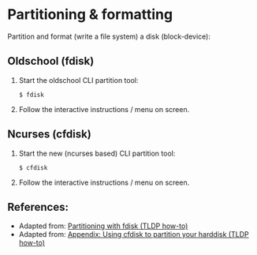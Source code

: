 # Partitioning & formatting

Partition and format (write a file system) a disk (block-device):


## Oldschool (fdisk)

1. Start the oldschool CLI partition tool:

	```
	$ fdisk
	```
2. Follow the interactive instructions / menu on screen.


## Ncurses (cfdisk)

1. Start the new (ncurses based) CLI partition tool:

	```
	$ cfdisk
	```

2. Follow the interactive instructions / menu on screen.


## References:

- Adapted from: [Partitioning with fdisk (TLDP how-to)][1]
- Adapted from: [Appendix: Using cfdisk to partition your harddisk (TLDP how-to)][2]


<!-- REFERENCES -->
[1]:http://tldp.org/HOWTO/Partition/fdisk_partitioning.html
[2]:http://www.tldp.org/HOWTO/IBM7248-HOWTO/cfdisk.html
